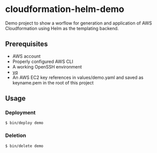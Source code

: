 # cloudformation-helm-demo

Demo project to show a worflow for generation and application of AWS
Cloudformation using Helm as the templating backend.

## Prerequisites

* AWS account
* Properly configured AWS CLI
* A working OpenSSH environment
* [yq](https://github.com/kislyuk/yq)
* An AWS EC2 key references in values/demo.yaml and saved as keyname.pem in the root of this project

## Usage

### Deployment

```
$ bin/deploy demo
```

### Deletion

```
$ bin/delete demo
```

